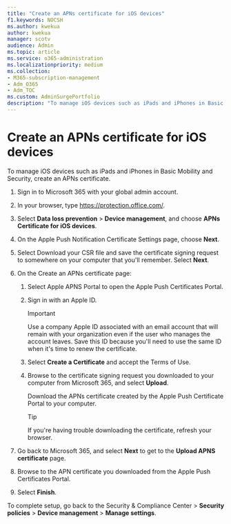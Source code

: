 ```yaml
---
title: "Create an APNs certificate for iOS devices"
f1.keywords: NOCSH
ms.author: kwekua
author: kwekua
manager: scotv
audience: Admin
ms.topic: article
ms.service: o365-administration
ms.localizationpriority: medium
ms.collection:
- M365-subscription-management
- Adm_O365
- Adm_TOC
ms.custom: AdminSurgePortfolio
description: "To manage iOS devices such as iPads and iPhones in Basic Mobility and Security, begin by creating an APNs certificate."
---
```


# Create an APNs certificate for iOS devices

To manage iOS devices such as iPads and iPhones in Basic Mobility and Security, create an APNs certificate.

1. Sign in to Microsoft 365 with your global admin account.

2. In your browser, type <https://protection.office.com/>.

3. Select **Data loss prevention** \> **Device management**, and choose **APNs Certificate for iOS devices**.

4. On the Apple Push Notification Certificate Settings page, choose **Next**.

5. Select Download your CSR file and save the certificate signing request to somewhere on your computer that you'll remember. Select **Next**.

6. On the Create an APNs certificate page:

    1. Select Apple APNS Portal to open the Apple Push Certificates Portal.

    2. Sign in with an Apple ID.

       > [!IMPORTANT]
       > Use a company Apple ID associated with an email account that will remain with your organization even if the user who manages the account leaves. Save this ID because you'll need to use the same ID when it's time to renew the certificate.

    3. Select **Create a Certificate** and accept the Terms of Use.

    4. Browse to the certificate signing request you downloaded to your computer from Microsoft 365, and select **Upload**.

       Download the APNs certificate created by the Apple Push Certificate Portal to your computer.

       > [!TIP]
       > If you're having trouble downloading the certificate, refresh your browser.

7. Go back to Microsoft 365, and select **Next** to get to the **Upload APNS certificate** page.

8. Browse to the APN certificate you downloaded from the Apple Push Certificates Portal.

9. Select **Finish**.

To complete setup, go back to the Security & Compliance Center \> **Security policies** \> **Device management** \> **Manage settings**.
